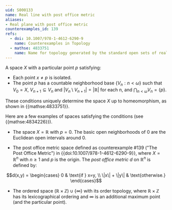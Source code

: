 ```yaml
---
uid: S000133
name: Real line with post office metric
aliases:
- Real plane with post office metric
counterexamples_id: 139
refs:
  - doi: 10.1007/978-1-4612-6290-9
    name: Counterexamples in Topology
  - mathse: 4833751
    name: Name for topology generated by the standard open sets of reals and every point that isn't zero.
---
```


A space $X$ with a particular point $p$ satisfying:

- Each point $x\ne p$ is isolated.
- The point $p$ has a countable neighborhood base $\{V_n:n<\omega\}$ such that $V_0=X$, $V_{n+1}\subseteq V_n$ and $|V_n\setminus V_{n+1}|=|\mathbb R|$ for each n, and $\bigcap_{n<\omega}V_n=\{p\}$.

These conditions uniquely determine the space $X$ up to homeomorphism, as shown in {{mathse:4833751}}.

Here are a few examples of spaces satisfying the conditions (see {{mathse:4834226}}).

- The space $X=\mathbb{R}$ with $p=0$. The basic open neighborhoods of $0$ are the Euclidean open intervals around $0$.

- The post office metric space defined as
counterexample #139 ("The Post Office Metric")
in {{doi:10.1007/978-1-4612-6290-9}}, where $X=\mathbb R^n$ with $n\ge 1$ and $p$ is the origin.
The *post office metric* $d$ on $\mathbb R^n$ is defined by:

$$d(x,y) = \begin{cases}
    0 & \text{if } x=y, \\
    \|x\| + \|y\| & \text{otherwise.}
\end{cases}$$

- The ordered space $(\mathbb R\times\mathbb Z)\cup\{\infty\}$ with its order topology, where $\mathbb R\times\mathbb Z$ has its lexicographical ordering and $\infty$ is an additional maximum point (and the particular point).
